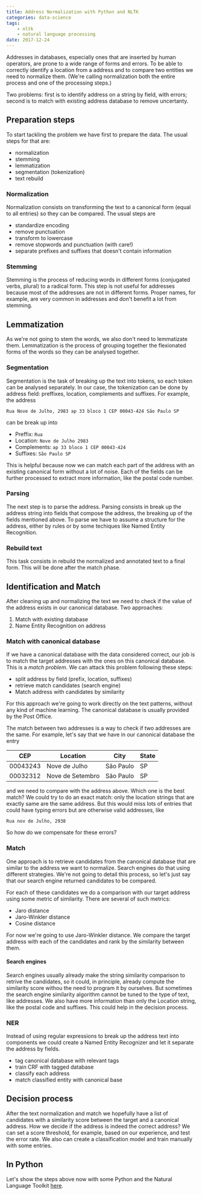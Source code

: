 ```yaml
---
title: Address Normalization with Python and NLTK
categories: data-science
tags:
    - nltk
    - natural language processing
date: 2017-12-24
---
```


Addresses in databases, especially ones that are inserted by human operators, are prone to a wide range of forms and errors.
To be able to correctly identify a location from a address and to compare two entities we need to normalize them.
(We're calling normalization both the entire process and one of the processing steps.)

Two problems: first is to identify address on a string by field, with errors; second is to match with existing address database to remove uncertanty.

## Preparation steps

To start tackling the problem we have first to prepare the data. The usual steps for that are:

- normalization
- stemming
- lemmatization
- segmentation (tokenization)
- text rebuild

### Normalization

Normalization consists on transforming the text to a canonical form (equal to all entries) so they can be compared.
The usual steps are

- standardize encoding
- remove punctuation
- transform to lowercase
- remove stopwords and punctuation (with care!)
- separate prefixes and suffixes that doesn't contain information

### Stemming

Stemming is the process of reducing words in different forms (conjugated verbs, plural) to a radical form.
This step is not useful for addresses because most of the addresses are not in different forms.
Proper names, for example, are very common in addresses and don't benefit a lot from stemming.

## Lemmatization

As we're not going to stem the words, we also don't need to lemmatizate them.
Lemmatization is the process of grouping together the flexionated forms of the words so they can be analysed together.

### Segmentation

Segmentation is the task of breaking up the text into tokens, so each token can be analysed separately.
In our case, the tokenization can be done by address field: preffixes, location, complements and suffixes. For example, the address

`Rua Nove de Julho, 2983 ap 33 bloco 1 CEP 00043-424 São Paulo SP`

can be break up into

- Preffix: `Rua`
- Location: `Nove de Julho 2983`
- Complements: `ap 33 bloco 1 CEP 00043-424`
- Suffixes: `São Paulo SP`

This is helpful because now we can match each part of the address with an existing canonical form without a lot of noise.
Each of the fields can be further processed to extract more information, like the postal code number.

### Parsing

The next step is to parse the address.
Parsing consists in break up the address string into fields that compose the address, the breaking up of the fields
mentioned above. To parse we have to assume a structure for the address, either by rules or by some techiques like
 Named Entity Recognition.

### Rebuild text

This task consists in rebuild the normalized and annotated text to a final form. This will be done after the match phase.

## Identification and Match

After cleaning up and normalizing the text we need to check if the value of the address exists in our canonical database. Two approaches:

1. Match with existing database
2. Name Entity Recognition on address

### Match with canonical database

If we have a canonical database with the data considered correct, our job is to match the target addresses with the ones
on this canonical database. This is a *match problem*. We can attack this problem following these steps:

- split address by field (prefix, location, suffixes)
- retrieve match candidates (search engine)
- Match address with candidates by similarity

For this approach we're going to work directly on the text patterns, without any kind of machine learning.
The canonical database is usually provided by the Post Office.

The match between two addresses is a way to check if two addresses are the same.
For example, let's say that we have in our canonical database the entry

| CEP  | Location | City | State |
|------|----------|------|-------|
|00043243 | Nove de Julho | São Paulo | SP |
|00032312 | Nove de Setembro | São Paulo | SP |

and we need to compare with the address above. Which one is the best match?
We could try to do an exact match: only the location strings that are exactly same are the same address.
But this would miss lots of entries that could have typing errors but are otherwise valid addresses, like

`Rua nov de Julho, 2938`

So how do we compensate for these errors?

### Match

One approach is to retrieve candidates from the canonical database that are similar to the address we want to normalize. Search engines do that using different strategies. We're not going to detail this process, so let's just say that our search engine returned candidates to be compared.

For each of these candidates we do a comparison with our target address using some metric of similarity. There are several of such metrics:

- Jaro distance
- Jaro-Winkler distance
- Cosine distance

For now we're going to use Jaro-Winkler distance. We compare the target address with each of the candidates and rank by the similarity between them.

#### Search engines

Search engines usually already make the string similarity comparison to retrive the candidates, so it could, in principle, already compute the similarity score withou the need to program it by ourselves. But sometimes the search engine similarity algorithm cannot be tuned to the type of text, like addresses. We also have more information than only the Location string, like the postal code and suffixes. This could help in the decision process.

### NER

Instead of using regular expressions to break up the address text into components we could create a Named Entity Recognizer and let it separate the address by fields.

- tag canonical database with relevant tags
- train CRF with tagged database
- classify each address
- match classified entity with canonical base

## Decision process

After the text normalization and match we hopefully have a list of candidates with a similarity score between the target and a canonical address. How we decide if the address is indeed the correct address? We can set a score threshold, for example, based on our experience, and test the error rate. We also can create a classification model and train manually with some entries.

## In Python

Let's show the steps above now with some Python and the Natural Language Toolkit [here](https://github.com/ispmarin/text_norm).
